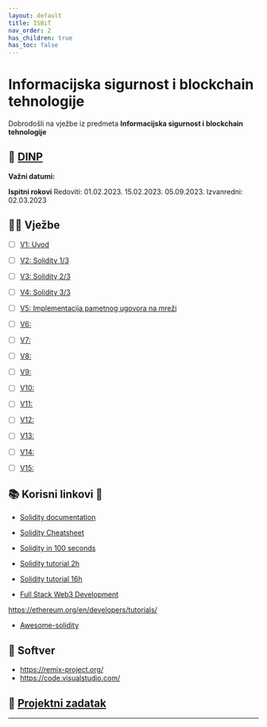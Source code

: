 ```yaml
---
layout: default
title: ISBiT
nav_order: 2
has_children: true
has_toc: false
---
```



# Informacijska sigurnost i blockchain tehnologije 


Dobrodošli na vježbe iz predmeta **Informacijska sigurnost i blockchain tehnologije**


## 📅 [DINP](https://www.inf.uniri.hr/images/nastava/izvedbeni/2022_2023/DS/1_godina/DINP_ISBT_2022_2023.pdf)


**Važni datumi:**


**Ispitni rokovi**
Redoviti:
01.02.2023.
15.02.2023.
05.09.2023.
Izvanredni:
02.03.2023


## 👨‍💻 Vježbe


- [ ] [V1: Uvod](./isbit-uvod)
- [ ] [V2: Solidity 1/3](./solidity-1)
- [ ] [V3: Solidity 2/3](./solidity-2)
- [ ] [V4: Solidity 3/3](./solidity-3)
- [ ] [V5: Implementacija pametnog ugovora na mreži ](./pametni-ugovori)
- [ ] [V6: ](./)
- [ ] [V7: ](./)
- [ ] [V8: ](./)
- [ ] [V9: ](./)
- [ ] [V10: ](./)
- [ ] [V11: ](./)
- [ ] [V12: ](./)
- [ ] [V13: ](./)
- [ ] [V14: ](./)
- [ ] [V15: ](./)


## 📚 Korisni linkovi 🔗 

- [Solidity documentation](https://docs.soliditylang.org/en/latest/)
- [Solidity Cheatsheet](https://docs.soliditylang.org/en/latest/cheatsheet.html)

- [Solidity in 100 seconds](https://www.youtube.com/watch?v=kdvVwGrV7ec)
- [Solidity tutorial 2h](https://www.youtube.com/watch?v=ipwxYa-F1uY&t=262s)
- [Solidity tutorial 16h](https://www.youtube.com/watch?v=M576WGiDBdQ&t=7843s)
- [Full Stack Web3 Development](https://www.youtube.com/watch?v=gyMwXuJrbJQ)

https://ethereum.org/en/developers/tutorials/

- [Awesome-solidity]( https://github.com/bkrem/awesome-solidity)


## 🧰 Softver

- https://remix-project.org/
- https://code.visualstudio.com/


## 🚀 [Projektni zadatak](./projektni-isbit)

---